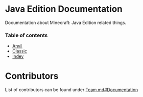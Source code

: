 ﻿# Java Edition Documentation
Documentation about Minecraft: Java Edition related things.

### Table of contents
* [Anvil](Anvil_Docs/README.md)
* [Classic](Classic_Docs/README.md)
* [Indev](Indev_Docs/README.md)

# Contributors
List of contributors can be found under [Team.md#Documentation](/Team.md#Documentation)
